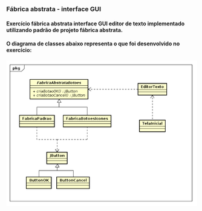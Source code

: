 ### Fábrica abstrata - interface GUI

#### Exercício fábrica abstrata interface GUI editor de texto implementado utilizando padrão de projeto fábrica abstrata.
#### O diagrama de classes abaixo representa o que foi desenvolvido no exercício:

![alt text](https://github.com/douglasbolis/poo2/blob/develop/exercicios/padroesProjetos/criacao/fabricaAbstrata/interfaceGUIFabricaAbstrata/diagrama/diagramaClasses.png)
